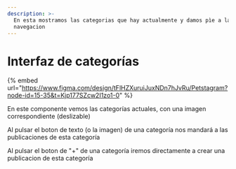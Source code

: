 ```yaml
---
description: >-
  En esta mostramos las categorias que hay actualmente y damos pìe a la
  navegacion
---
```


# Interfaz de categorías

{% embed url="https://www.figma.com/design/tFlHZXuruiJuxNDn7hJvRu/Petstagram?node-id=15-35&t=Kjp177SZcw2I1zo1-0" %}

En este componente vemos las categorías actuales, con una imagen correspondiente (deslizable)

Al pulsar el boton de texto (o la imagen) de una categoría nos mandará a las publicaciones de esta categoría

Al pulsar el boton de "+" de una categoría iremos directamente a crear una publicacion de esta categoría
